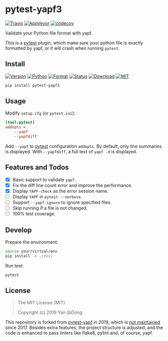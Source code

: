 # pytest-yapf3

[![Travis](https://travis-ci.org/yanqd0/pytest-yapf3.svg?branch=master)](https://travis-ci.org/yanqd0/pytest-yapf3)
[![AppVeyor](https://ci.appveyor.com/api/projects/status/umf6393qo2y7afog/branch/master?svg=true)](https://ci.appveyor.com/project/yanqd0/pytest-yapf3/branch/master)
[![codecov](https://codecov.io/gh/yanqd0/pytest-yapf3/branch/master/graph/badge.svg)](https://codecov.io/gh/yanqd0/pytest-yapf3)

Validate your Python file format with yapf.

This is a [pytest] plugin, which make sure your python file is exactly formatted by yapf,
or it will crash when running `pytest`.

[pytest]:https://pytest.org/

## Install

[![Version](https://img.shields.io/pypi/v/pytest-yapf3)](https://pypi.org/project/pytest-flake8/)
[![Python](https://img.shields.io/pypi/pyversions/pytest-yapf3)](https://pypi.org/project/pytest-flake8/)
[![Format](https://img.shields.io/pypi/format/pytest-yapf3)](https://pypi.org/project/pytest-flake8/)
[![Status](https://img.shields.io/pypi/status/pytest-yapf3)](https://pypi.org/project/pytest-flake8/)
[![Download](https://img.shields.io/pypi/dm/pytest-yapf3)](https://pypi.org/project/pytest-flake8/)
[![MIT](https://img.shields.io/pypi/l/pytest-yapf3)](https://github.com/yanqd0/pytest-yapf3/blob/master/LICENSE)

```sh
pip install pytest-yapf3
```

## Usage

Modify `setup.cfg` (or `pytest.ini`):

```ini
[tool:pytest]
addopts =
    --yapf
    --yapfdiff
```

Add `--yapf` to [pytest] configuration `addopts`.
By default, only line summaries is displayed.
With `--yapfdiff`, a full text of `yapf -d` is displayed.

## Features and Todos

- [x] Basic support to validate `yapf`.
- [x] Fix the diff line count error and improve the performance.
- [x] Display `YAPF-check` as the error session name.
- [ ] Display `YAPF` in `pytest --verbose`.
- [ ] Support `--yapf-ignore` to ignore specified files.
- [ ] Skip running if a file is not changed.
- [ ] 100% test coverage.

## Develop

Prepare the environment:

```sh
source your/virtual/env
pip install -e .[dev]
```

Run test:

```sh
pytest
```

## License

> The MIT License (MIT)
>
> Copyright (c) 2019 Yan QiDong

This repository is forked from [pytest-yapf] in 2019, which is [not maintained] since 2017.
Besides extra features, the project structure is adjusted,
and the code is enhanced to pass linters like flake8, pylint and, of course, yapf.

[pytest-yapf]:https://github.com/django-stars/pytest-yapf
[not maintained]:https://github.com/django-stars/pytest-yapf/issues/1
